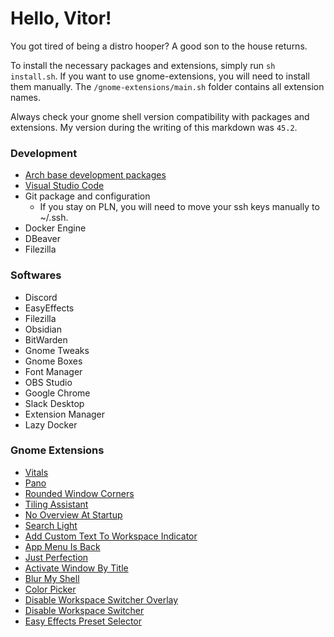 # Hello, Vitor!
You got tired of being a distro hooper? A good son to the house returns.

To install the necessary packages and extensions, simply run `sh install.sh`. If you want to use gnome-extensions, you will need to install them manually. The `/gnome-extensions/main.sh` folder contains all extension names.

Always check your gnome shell version compatibility with packages and extensions. My version during the writing of this markdown was `45.2`.

### Development
- [Arch base development packages](https://archlinux.org/packages/core/any/base-devel/)
- [Visual Studio Code](https://aur.archlinux.org/visual-studio-code-bin.git)
- Git package and configuration
  - If you stay on PLN, you will need to move your ssh keys manually to ~/.ssh.
- Docker Engine
- DBeaver
- Filezilla

### Softwares
- Discord
- EasyEffects
- Filezilla
- Obsidian
- BitWarden
- Gnome Tweaks
- Gnome Boxes
- Font Manager
- OBS Studio
- Google Chrome
- Slack Desktop
- Extension Manager
- Lazy Docker

### Gnome Extensions
- [Vitals](https://github.com/corecoding/Vitals)
- [Pano](https://github.com/oae/gnome-shell-pano)
- [Rounded Window Corners](https://github.com/yilozt/rounded-window-corners)
- [Tiling Assistant](https://github.com/Leleat/Tiling-Assistant)
- [No Overview At Startup](https://github.com/fthx/no-overview)
- [Search Light](https://github.com/icedman/search-light)
- [Add Custom Text To Workspace Indicator](https://github.com/PRATAP-KUMAR/add-custom-text-to-workspace-indicators)
- [App Menu Is Back](https://github.com/fthx/appmenu-is-back)
- [Just Perfection](https://gitlab.gnome.org/jrahmatzadeh/just-perfection)
- [Activate Window By Title](https://github.com/lucaswerkmeister/activate-window-by-title)
- [Blur My Shell](https://github.com/aunetx/blur-my-shell)
- [Color Picker](https://github.com/tuberry/color-picker)
- [Disable Workspace Switcher Overlay](https://github.com/cleardevice/gnome-disable-workspace-switcher)
- [Disable Workspace Switcher](https://github.com/jbradaric/disable-workspace-switcher)
- [Easy Effects Preset Selector](https://github.com/ulville/eepresetselector)